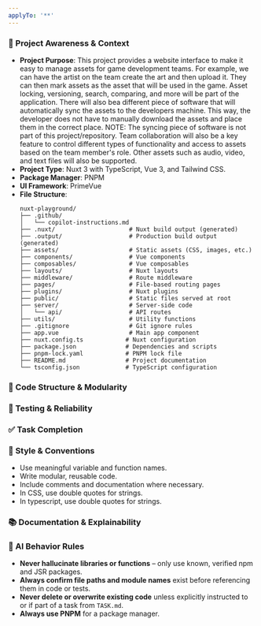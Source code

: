 ```yaml
---
applyTo: '**'
---
```


### 🔄 Project Awareness & Context
- **Project Purpose**: This project provides a website interface to make it easy to manage assets for game development teams.
                       For example, we can have the artist on the team create the art and then upload it.  They can then mark assets
                       as the asset that will be used in the game.  Asset locking, versioning, search, comparing, and more will be part
                       of the application.  There will also bea different piece of software that will automatically sync the assets
                       to the developers machine.  This way, the developer does not have to manually download the assets and place
                       them in the correct place.  NOTE: The syncing piece of software is not part of this project/repository.
                       Team collaboration will also be a key feature to control different types of functionality and access to assets
                       based on the team member's role.  Other assets such as audio, video, and text files will also be supported.
- **Project Type**: Nuxt 3 with TypeScript, Vue 3, and Tailwind CSS.
- **Package Manager**: PNPM
- **UI Framework**: PrimeVue
- **File Structure**:
    ```plaintext
    nuxt-playground/
    ├── .github/
    │   └── copilot-instructions.md
    ├── .nuxt/                     # Nuxt build output (generated)
    ├── .output/                   # Production build output (generated)
    ├── assets/                    # Static assets (CSS, images, etc.)
    ├── components/                # Vue components
    ├── composables/               # Vue composables
    ├── layouts/                   # Nuxt layouts
    ├── middleware/                # Route middleware
    ├── pages/                     # File-based routing pages
    ├── plugins/                   # Nuxt plugins
    ├── public/                    # Static files served at root
    ├── server/                    # Server-side code
    │   └── api/                   # API routes
    ├── utils/                     # Utility functions
    ├── .gitignore                 # Git ignore rules
    ├── app.vue                    # Main app component
    ├── nuxt.config.ts            # Nuxt configuration
    ├── package.json              # Dependencies and scripts
    ├── pnpm-lock.yaml            # PNPM lock file
    ├── README.md                 # Project documentation
    └── tsconfig.json             # TypeScript configuration  
    ```

### 🧱 Code Structure & Modularity

### 🧪 Testing & Reliability

### ✅ Task Completion

### 📎 Style & Conventions
- Use meaningful variable and function names.
- Write modular, reusable code.
- Include comments and documentation where necessary.
- In CSS, use double quotes for strings.
- In typescript, use double quotes for strings.

### 📚 Documentation & Explainability

### 🧠 AI Behavior Rules
- **Never hallucinate libraries or functions** – only use known, verified npm and JSR packages.
- **Always confirm file paths and module names** exist before referencing them in code or tests.
- **Never delete or overwrite existing code** unless explicitly instructed to or if part of a task from `TASK.md`.
- **Always use PNPM** for a package manager.
